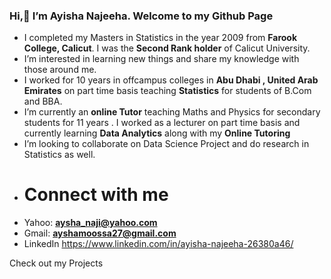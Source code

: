 ### Hi,👋   I’m Ayisha Najeeha. Welcome to my Github Page 
* I completed my Masters in Statistics in the year 2009 from **Farook College, Calicut**. I was the **Second Rank holder** of Calicut University.
* I’m interested in learning new things and share my knowledge with those around me. 
* I worked for 10 years in offcampus colleges in **Abu Dhabi , United Arab Emirates** on part time basis teaching **Statistics** for students of B.Com and BBA. 
* I’m currently an **online Tutor** teaching Maths and Physics for secondary students for 11 years . I worked as a lecturer on part time basis and currently learning **Data Analytics** along with my **Online Tutoring**
* I’m looking to collaborate on Data Science Project and do research in Statistics as well.
* # Connect with me  
* Yahoo:  **aysha_naji@yahoo.com**
* Gmail:  **ayshamoossa27@gmail.com**
* LinkedIn   https://www.linkedin.com/in/ayisha-najeeha-26380a46/
 
Check out my Projects 
